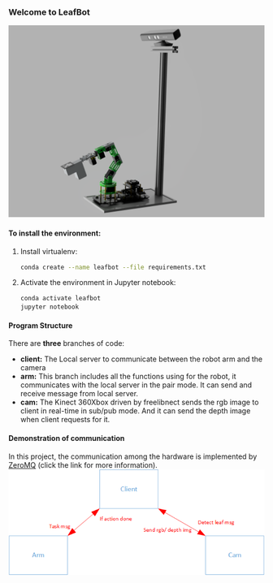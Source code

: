 ### Welcome to LeafBot
![img.png](img.png)

#### To install the environment:
1. Install virtualenv:
    ```sh
    conda create --name leafbot --file requirements.txt
    ```
2. Activate the environment in Jupyter notebook:
    ```sh
    conda activate leafbot
    jupyter notebook
    ```

#### Program Structure
There are **three** branches of code:
- **client:** The Local server to communicate between the robot arm and the camera
- **arm:** This branch includes all the functions using for the robot, it communicates with the local server in the pair mode. It can send and receive message from local server. 
- **cam:** The Kinect 360Xbox driven by freelibnect sends the rgb image to client in real-time in sub/pub mode. And it can send the depth image when client requests for it.

#### Demonstration of communication
In this project, the communication among the hardware is implemented by [ZeroMQ](https://zeromq.org/languages/python/) (click the link for more information).
![img_1.png](img_1.png)